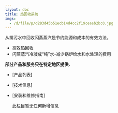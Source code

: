 ```yaml
---
layout: doc
title: 热回收系统
imgs:
  - /d/file/p/d283d45b51ecb14d4cc2f19ceaeb2bc0.jpg
---
```


从排污水中回收闪蒸蒸汽是节约能源和成本的有效方法。

- 高效热回收
- 闪蒸蒸汽冷凝成“纯”水-减少锅炉给水和水处理的费用

**部分产品和服务只在特定地区提供.**

- [产品列表]
- [技术信息]
- [安装和维修指南]

  此栏目暂无任何新增信息
